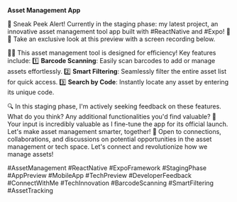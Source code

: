 **Asset Management App**

🚧 Sneak Peek Alert! Currently in the staging phase: my latest project, an innovative asset management tool app built with #ReactNative and #Expo! 🌟
📱 Take an exclusive look at this preview with a screen recording below.

👨‍💻 This asset management tool is designed for efficiency! Key features include:
1️⃣ **Barcode Scanning**: Easily scan barcodes to add or manage assets effortlessly.
2️⃣ **Smart Filtering**: Seamlessly filter the entire asset list for quick access.
3️⃣ **Search by Code**: Instantly locate any asset by entering its unique code.

🔍 In this staging phase, I'm actively seeking feedback on these features. What do you think? Any additional functionalities you'd find valuable?
💬 Your input is incredibly valuable as I fine-tune the app for its official launch. Let's make asset management smarter, together!
🤝 Open to connections, collaborations, and discussions on potential opportunities in the asset management or tech space. Let's connect and revolutionize how we manage assets!

#AssetManagement #ReactNative #ExpoFramework #StagingPhase #AppPreview #MobileApp #TechPreview #DeveloperFeedback #ConnectWithMe #TechInnovation #BarcodeScanning #SmartFiltering #AssetTracking
